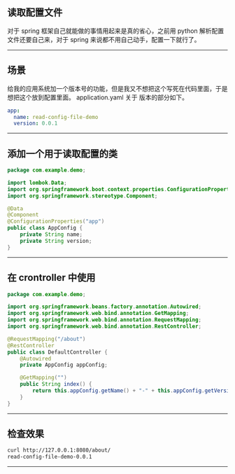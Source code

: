 ## 读取配置文件
对于 spring 框架自己就能做的事情用起来是真的省心，之前用 python 解析配置文件还要自己来，对于 spring 来说都不用自己动手，配置一下就行了。

---

## 场景
给我的应用系统加一个版本号的功能，但是我又不想把这个写死在代码里面，于是想把这个放到配置里面。 application.yaml 关于 版本的部分如下。
```yaml
app:
  name: read-config-file-demo
  version: 0.0.1

```
---

## 添加一个用于读取配置的类
```java
package com.example.demo;

import lombok.Data;
import org.springframework.boot.context.properties.ConfigurationProperties;
import org.springframework.stereotype.Component;

@Data
@Component
@ConfigurationProperties("app")
public class AppConfig {
    private String name;
    private String version;
}

```

---

## 在 crontroller 中使用
```java
package com.example.demo;

import org.springframework.beans.factory.annotation.Autowired;
import org.springframework.web.bind.annotation.GetMapping;
import org.springframework.web.bind.annotation.RequestMapping;
import org.springframework.web.bind.annotation.RestController;

@RequestMapping("/about")
@RestController
public class DefaultController {
    @Autowired
    private AppConfig appConfig;

    @GetMapping("")
    public String index() {
        return this.appConfig.getName() + "-" + this.appConfig.getVersion();
    }
}

```
---

## 检查效果
```bash
curl http://127.0.0.1:8080/about/
read-config-file-demo-0.0.1

```

---